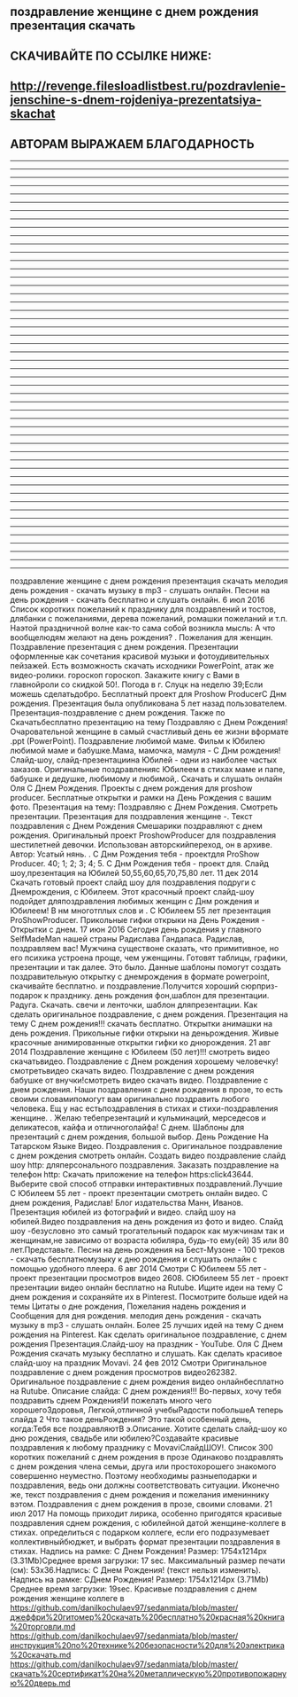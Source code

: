 поздравление женщине с днем рождения презентация скачать
--------------------------------------------------
СКАЧИВАЙТЕ ПО ССЫЛКЕ НИЖЕ:
--------------------------------------------------
http://revenge.filesloadlistbest.ru/pozdravlenie-jenschine-s-dnem-rojdeniya-prezentatsiya-skachat
--------------------------------------------------
АВТОРАМ ВЫРАЖАЕМ БЛАГОДАРНОСТЬ
--------------------------------------------------
--------------------------------------------------
--------------------------------------------------
--------------------------------------------------
--------------------------------------------------
--------------------------------------------------
--------------------------------------------------
--------------------------------------------------
--------------------------------------------------
--------------------------------------------------
--------------------------------------------------
--------------------------------------------------
--------------------------------------------------
--------------------------------------------------
--------------------------------------------------
--------------------------------------------------
--------------------------------------------------
--------------------------------------------------
--------------------------------------------------
--------------------------------------------------
--------------------------------------------------
--------------------------------------------------
--------------------------------------------------
--------------------------------------------------
--------------------------------------------------
--------------------------------------------------
--------------------------------------------------
--------------------------------------------------
--------------------------------------------------
--------------------------------------------------
--------------------------------------------------
--------------------------------------------------
--------------------------------------------------
--------------------------------------------------
--------------------------------------------------
--------------------------------------------------
--------------------------------------------------
--------------------------------------------------
--------------------------------------------------
--------------------------------------------------
--------------------------------------------------
--------------------------------------------------
--------------------------------------------------
--------------------------------------------------
--------------------------------------------------
--------------------------------------------------
--------------------------------------------------
--------------------------------------------------
--------------------------------------------------
--------------------------------------------------
--------------------------------------------------
поздравление женщине с днем рождения презентация скачать мелодия день рождения - скачать музыку в mp3 - слушать онлайн. Песни на день рождения - скачать бесплатно и слушать онлайн. 6 июл 2016  Список коротких пожеланий к празднику для поздравлений и тостов, длябанки с пожеланиями, дерева пожеланий, ромашки пожеланий и т.п.  Наэтой праздничной волне как-то сама собой возникла мысль: А что вообщелюдям желают на день рождения? . Пожелания для женщин. Поздравление презентация с днем рождения. Презентации оформленные как сочетания красивой музыки и фотоудивительных пейзажей. Есть возможность скачать исходники PowerPoint, атак же видео-ролики. гороскоп гороскоп. Закажите книгу с Вами в главнойроли со скидкой 50!. Погода в г. Слуцк на неделю 39;Если можешь сделатьдобро. Бесплатный проект для Proshow ProducerС Днм рождения. Презентация была опубликована 5 лет назад пользователем. Презентация-поздравление с днем рождения. Также по  Скачатьбесплатно презентацию на тему Поздравляю с Днем Рождения!Очаровательной женщине в самый счастливый день ее жизни вформате .ppt (PowerPoint). Поздравление любимой маме. Фильм к Юбилею любимой маме и бабушке.Мама, мамочка, мамуля - С Днм рождения! Слайд-шоу, слайд-презентациина Юбилей - одни из наиболее частых заказов. Оригинальные поздравленияс Юбилеем в стихах маме и папе, бабушке и дедушке, любимому и любимой,. Скачать и слушать онлайн Оля С Днем Рождения. Проекты с днем рождения для proshow producer. Бесплатные открытки и рамки на День Рождения с вашим фото. Презентация на тему: Поздравляю с Днем Рождения. Смотреть презентации. Презентация для поздравления женщине -. Текст поздравления с Днем Рождения
Смешарики поздравляют с днем рождения. Оригинальный проект ProshowProducer для поздравления шестилетней девочки. Использован авторскийпереход, он в архиве. Автор: Усатый нянь. . С Днм Рождения тебя - проектдля ProShow Producer. 40; 1; 2; 3; 4; 5. С Днм Рождения тебя - проект для. Слайд шоу,презентация на Юбилей 50,55,60,65,70,75,80 лет. 11 дек 2014  Скачать готовый проект слайд шоу для поздравления подруги с Днемрождения, с Юбилеем.  Этот красочный проект слайд-шоу подойдет дляпоздравления любимых женщин с Днм рождения и Юбилеем! В нм многотплых слов и . C Юбилеем 55 лет  презентация ProShowProducer. Прикольные гифки открыки на День Рождения - Открытки с днем. 17 июн 2016  Сегодня день рождения у главного SelfMadeMan нашей страны Радислава Гандапаса. Радислав, поздравляем вас!  Мужчина  существоне сказать, что примитивное, но его психика устроена проще, чем уженщины.  Готовят таблицы, графики, презентации и так далее. Это было. Данные шаблоны помогут создать поздравительную открытку с днемрождения в формате powerpoint, скачивайте бесплатно.  и поздравление.Получится хороший сюрприз-подарок к празднику. день рождения фон,шаблон для презентации. Радуга. Скачать. свечи и ленточки, шаблон дляпрезентации. Как сделать оригинальное поздравление, с днем рождения. Презентация на тему С днем рождения!!! скачать бесплатно. Открытки анимашки на день рождения. Прикольные гифки открыки на деньрождения. Живые красочные анимированные открытки гифки ко днюрождения. 21 авг 2014  Поздравление женщине с Юбилеем (50 лет)!!! смотреть видео  скачатьвидео. Поздравление с Днем рождения хорошему человечку! смотретьвидео  скачать видео. Поздравление с днем рождения бабушке от внучки!смотреть видео  скачать видео. Поздравление с днем рождения. Наши поздравления с днем рождения в прозе, то есть своими словамипомогут вам оригинально поздравить любого человека. Ещ у нас естьпоздравления в стихах и стихи-поздравления женщине. . Желаю тебепрезентаций и кульминаций, мерседесов и деликатесов, кайфа и отличноголайфа! С днем. Шаблоны для презентаций с днем рождения, большой выбор. День Рождение На Татарском Языке Видео.  Поздравления с. Оригинальное поздравление с днем рождения смотреть онлайн. Создать видео поздравление слайд шоу http: дляперсонального поздравления. Заказать поздравление на телефон http: Скачать приложение на телефон https:click43644. Выберите свой способ отправки интерактивных поздравлений.Лучшие
С Юбилеем 55 лет - проект презентации смотреть онлайн видео. С днем рождения, Радислав!  Блог издательства Манн, Иванов. Презентация юбилей из фотографий и видео.  слайд шоу на юбилей.Видео поздравления на день рождения из фото и видео.  Слайд шоу -безусловно это самый трогательный подарок как мужчинам так и женщинам,не зависимо от возраста юбиляра, будь-то ему(ей) 35 или 80 лет.Представьте. Песни на день рождения на Бест-Музоне - 100 треков - скачать бесплатномузыку к дню рождения и слушать онлайн с помощью удобного плеера. 6 авг 2014  Смотри С Юбилеем 55 лет - проект презентации просмотров видео 2608. СЮбилеем 55 лет - проект презентации видео онлайн бесплатно на Rutube. Ищите идеи на тему С днем рождения и сохраняйте их в Pinterest. Посмотрите больше идей на темы Цитаты о дне рождения, Пожелания надень рождения и Сообщения для дня рождения. мелодия день рождения - скачать музыку в mp3 - слушать онлайн. Более 25 лучших идей на тему С днем рождения на Pinterest. Как сделать оригинальное поздравление, с днем рождения Презентация.Слайд-шоу на праздник - YouTube. Оля С Днем Рождения скачать музыку бесплатно и слушать. Как сделать красивое слайд-шоу на праздник  Movavi. 24 фев 2012  Смотри Оригинальное поздравление с днем рождения просмотров видео262382. Оригинальное поздравление с днем рождения видео онлайнбесплатно на Rutube. Описание слайда: С днем рождения!!! Во-первых, хочу тебя поздравить сднем Рождения!И пожелать много чего хорошегоЗдоровья, Легкой,отличной учебыРадости побольшеА теперь  слайда 2 Что такое деньРождения? Это такой особенный день, когда:Тебя все поздравляютВ э.Описание. Хотите сделать слайд-шоу ко дню рождения, свадьбе или юбилею?Создавайте красивые поздравления к любому празднику с MovaviСлайдШОУ!. Список 300 коротких пожеланий с днем рождения в прозе
Одинаково поздравлять с днем рождения члена семьи, друга или простохорошего знакомого совершенно неуместно. Поэтому необходимы разныеподарки и поздравления, ведь они должны соответствовать ситуации. Иконечно же, текст поздравления с днем рождения и пожелания имениннику вэтом. Поздравления с днем рождения в прозе, своими словами. 21 июл 2017  На помощь приходит лирика, особенно пригодятся красивые поздравления сднем рождения, с юбилейной датой женщине-коллеге в стихах. определиться с подарком коллеге, если его подразумевает коллективныйбюджет, и выбрать формат презентации поздравления в стихах. Надпись на рамке: С Днем Рождения! Размер: 1754x1214px (3.31Mb)Среднее время загрузки: 17 sec. Максимальный размер печати (см): 53x36.Надпись: С Днем Рождения! (текст нельзя изменить). Надпись на рамке: СДнем Рождения! Размер: 1754x1214px (3.71Mb) Среднее время загрузки: 19sec. Красивые поздравления с днем рождения женщине коллеге в
https://github.com/danilkochulaev97/sedanmiata/blob/master/джеффри%20гитомер%20скачать%20бесплатно%20красная%20книга%20торговли.md
https://github.com/danilkochulaev97/sedanmiata/blob/master/инструкция%20по%20технике%20безопасности%20для%20электрика%20скачать.md
https://github.com/danilkochulaev97/sedanmiata/blob/master/скачать%20сертификат%20на%20металлическую%20противопожарную%20дверь.md